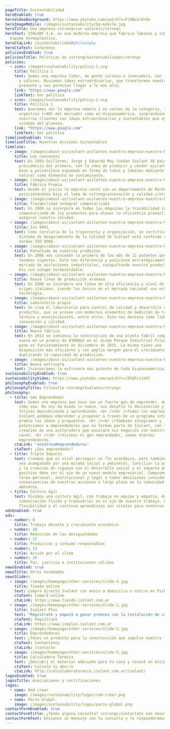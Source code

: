 ```yaml
---
pageTitle: Sustentabilidad
heroEnabled: true
heroVideoBackground: https://www.youtube.com/watch?v=FiHBo2r8r6k
heroImageMobile: /images/sustainability/bg-mobile.jpg
heroTitle: Una empresa <strong>con valores</strong>
heroText: ISOLANT S.A. es una moderna empresa que fabrica láminas y tubos de
  espuma termoplástica.
heroCtaLink: /sustentabilidad#philosophy
heroCtaText: Conocenos
policiesEnabled: true
policiesTitle: Políticas de <strong>Sustentabilidad</strong>
policies:
  - icon: /images/sustainability/policy-1.svg
    title: Politica 1
    text: Somos una empresa líder, de gente curiosa e innovadora, con fuertes lazos
      y valores. Buscamos ideas extraordinarias, que transformen nuestro
      presente y nos permitan llegar a lo más alto.
    link: "https://www.google.com"
    linkText: Ver política
  - icon: /images/sustainability/policy-2.svg
    title: Politica 2
    text: Queremos ser la empresa número 1 en ventas de la categoría, tanto en
      argentina (+40% del mercado) como en Hispanoamérica, sorprendiendo a
      nuestros clientes con ideas extraordinarias y sustentables que ayuden al
      cuidado del planeta.
    link: "https://www.google.com"
    linkText: Ver política
timelineEnabled: true
timelineTitle: Nuestras Acciones Sustentables
timeline:
  - image: /images/about-us/isolant-aislantes-nuestra-empresa-nuestra-historia-1993.jpg
    title: Los comienzos
    text: En 1993 Guillermo, Jorge y Eduardo May fundan Isolant SA bajo la
      presidencia del primero, con la idea de producir y vender aislantes en
      base a polietileno espumado en forma de tubos y láminas mediante gas
      natural como elemento no contaminante.
  - image: /images/about-us/isolant-aislantes-nuestra-empresa-nuestra-historia-1994.jpg
    title: Fábrica Propia
    text: Desde el inicio la empresa contó con un departamento de Marketing
      posicionándose bajo el lema de <strong>innovación y calidad.</strong>
  - image: /images/about-us/isolant-aislantes-nuestra-empresa-nuestra-historia-2000.jpg
    title: Trazabilidad integral computarizada
    text: En 2000 se incorpora en todas las máquinas la trazabilidad integral
      computarizada de los productos para elevar la eficiencia productiva y
      asegurar nuestra calidad.
  - image: /images/about-us/isolant-aislantes-nuestra-empresa-nuestra-historia-2001.jpg
    title: Iso 9001
    text: Como corolario de la trayectoria y organización, se certifica que el
      Sistema de Aseguramiento de la Calidad de Isolant está conforme a las
      normas ISO 9000.
  - image: /images/about-us/isolant-aislantes-nuestra-empresa-nuestra-historia-2006.jpg
    title: Patentado de nuestros productos
    text: En 2006 nos conceden la primera de las más de 12 patentes que actualmente
      tenemos vigentes. Esto nos diferencia y posiciona estratégicamente en el
      mercado de aislaciones industriales, catapultando nuestro producto Doble
      Alu con solape termosoldable.
  - image: /images/about-us/isolant-aislantes-nuestra-empresa-nuestra-historia-2008.jpg
    title: Nueva línea de producción alemana
    text: En 2008 se incorpora una línea de alta eficiencia y nivel de calidad, de
      origen italiano, siendo los únicos en el mercado nacional con este tipo de
      tecnología.
  - image: /images/about-us/isolant-aislantes-nuestra-empresa-nuestra-historia-2011.jpg
    title: Laboratorio propio
    text: Se crea el laboratorio para control de calidad y desarrollo de nuevos
      productos, que se provee con modernos elementos de medición de transmisión
      térmica y envejecimiento, entre otros. Esto nos destaca como líderes en
      innovación y calidad.
  - image: /images/about-us/isolant-aislantes-nuestra-empresa-nuestra-historia-2013.jpg
    title: Nueva fábrica
    text: En 2013 se comienza la construcción de una planta fabril completamente
      nueva en un predio de 43000m2 en el mismo Parque Industrial Pilar, que se
      pone en funcionamiento en diciembre de 2015. La misma tiene una
      disposición más eficiente y con amplio margen para el crecimiento,
      duplicando la capacidad de producción.
  - image: /images/about-us/isolant-aislantes-nuestra-empresa-nuestra-historia-2021.jpg
    title: Nueva extrusora
    text: Incorporamos la extrusora más potente de toda hispanoamérica, que nos permitió darle respuesta a una demanda creciente y optimizar productos en línea y de mayores espesores. Tecnología coreana de punta. Un riesgo e inversión en una Argentina golpeada durante la Pandemia COVID-19.
sustainabilityEnabled: true
sustainabilityVideo: https://www.youtube.com/watch?v=JIhGPcs1ohY
philosophyEnabled: true
philosophyTitle: Filosofía <strong>Isolant</strong>
philosophy:
  - title: Gen Emprendedor
    text: Somos una empresa que nace con un fuerte gen de emprender, dónde sea y
      cómo sea. No nos da miedo lo nuevo, nos desafía lo desconocido y somos
      felices descubriendo y aprendiendo. <br /><br />Todos los empleados de
      Isolant podemos emprender y proponer a través de un programa interno que
      premia las ideas y propuestas. <br /><br />También integramos y
      potenciamos a emprendedores que no forman parte de Isolant, con la
      creación de una aceleradora que escalará sus negocios con nuestra marca y
      canal. <br /><br />Vivimos el gen emprendedor, somos eternos
      emprendedores.
    ctaLink: 'nosotros#emprendedores'
    ctaText: ¿Sos emprendedor?
  - title: Triple Impacto
    text: Creemos que es vital perseguir un fin económico, pero también que el mismo
      sea acompañado por una mirada social y ambiental. Conciliar la producción
      y la creación de riqueza con el desarrollo social y el impacto ambiental
      positivo debe ser el eje de un nuevo modelo empresarial. Comprometidos de
      forma personal, institucional y legal a tomar decisiones considerando las
      consecuencias de nuestras acciones a largo plazo en la comunidad y el
      ambiente.
  - title: Cultura Ágil
    text: Vivimos una cultura ágil, con trabajo en equipo y empatía, donde la
      comunicación fluida y transversal es el eje de nuestro trabajo. La
      flexibilidad y el continuo aprendizaje son vitales para nosotros.
odsEnabled: true
ods:
  - number: 8
    title: Trabajo decente y crecimiento económico
  - number: 10
    title: Reducción de las desigualdades
  - number: 12
    title: Producción y consumo responsables
  - number: 13
    title: Acción por el clima
  - number: 16
    title: Paz, justicia e instituciones sólidas
newsEnabled: true
newsTitle: Otras novedades
newsSlider:
  - image: /images/homepage/other-services/slide-4.jpg
    title: Tienda online
    text: Comprá directo Isolant con envío a domicilio o retiro en Pick up points.
    ctaText: Comprá online
    ctaLink: https://www.tienda.isolant.com.ar
  - image: /images/homepage/other-services/slide-1.jpg
    title: Isolant Plus
    text: "Registrate y empezá a ganar premios con la instalación de cada rollo de aislante Isolant: ¡Es fácil y gratis!"
    ctaText: Registrate
    ctaLink: https://www.isoplus.isolant.com.ar
  - image: /images/homepage/other-services/slide-3.jpg
    title: Emprendedores
    text: ¿Tenés un producto para la construcción que impulse nuestra filosofía de Triple Impacto? Escribinos!
    ctaText: Contactanos
    ctaLink: /contacto
  - image: /images/homepage/other-services/slide-5.jpg
    title: Calculadora Térmica
    text: ¡Descubrí el material adecuado para tu casa y conocé un estimado de lo que vas a ahorrarte!
    ctaText: Calculá tu ahorro
    ctaLink: http://calculadoratermica.isolant.com.ar/isolant/
logosEnabled: true
logosTitle: Asociaciones y certificaciones
logos:
  - name: Red creer
    image: /images/sustainability/logos/red-creer.png
  - name: Pacto Global
    image: /images/sustainability/logos/pacto-global.png
contactFormEnabled: true
contactFormTitle: ¿Tenés alguna consulta? <strong>¡Contactate con nosotros!</strong>
contactFormText: Envianos un mensaje con tu consulta y te responderemos a la brevedad.
---
```

